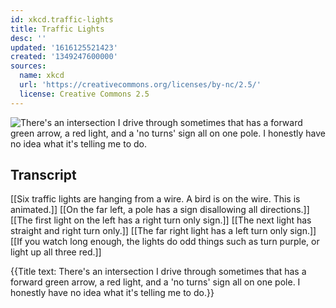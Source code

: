 ```yaml
---
id: xkcd.traffic-lights
title: Traffic Lights
desc: ''
updated: '1616125521423'
created: '1349247600000'
sources:
  name: xkcd
  url: 'https://creativecommons.org/licenses/by-nc/2.5/'
  license: Creative Commons 2.5
---
```

![There's an intersection I drive through sometimes that has a forward green arrow, a red light, and a 'no turns' sign all on one pole. I honestly have no idea what it's telling me to do.](https://imgs.xkcd.com/comics/traffic_lights.gif)

## Transcript
[[Six traffic lights are hanging from a wire.  A bird is on the wire.  This is animated.]]
[[On the far left, a pole has a sign disallowing all directions.]]
[[The first light on the left has a right turn only sign.]]
[[The next light has straight and right turn only.]]
[[The far right light has a left turn only sign.]]
[[If you watch long enough, the lights do odd things such as turn purple, or light up all three red.]]

{{Title text: There's an intersection I drive through sometimes that has a forward green arrow, a red light, and a 'no turns' sign all on one pole. I honestly have no idea what it's telling me to do.}}
